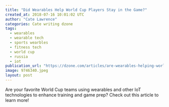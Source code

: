 ```yaml
---
title: "Did Wearables Help World Cup Players Stay in the Game?"
created_at: 2018-07-16 10:01:02 UTC
author: "Cate Lawrence"
categories: Cate writing dzone
tags: 
  - wearables
  - wearable tech
  - sports wearbles
  - fitness tech
  - world cup
  - russia
  - iot
publication_url: "https://dzone.com/articles/are-wearables-helping-world-cup-players-stay-in-th"
image: 9746340.jpeg
layout: post
---
```

Are your favorite World Cup teams using wearables and other IoT technologies to enhance training and game prep? Check out this article to learn more!

